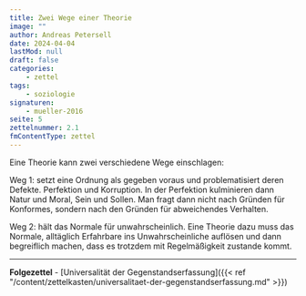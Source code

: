 ```yaml
---
title: Zwei Wege einer Theorie
image: ""
author: Andreas Petersell
date: 2024-04-04
lastMod: null
draft: false
categories:
    - zettel
tags:
    - soziologie
signaturen:
    - mueller-2016
seite: 5
zettelnummer: 2.1
fmContentType: zettel
---
```


Eine Theorie kann zwei verschiedene Wege einschlagen:
<!--more-->
Weg 1: setzt eine Ordnung als gegeben voraus und problematisiert deren Defekte. Perfektion und Korruption. In der Perfektion kulminieren dann Natur und Moral, Sein und Sollen. Man fragt dann nicht nach Gründen für Konformes, sondern nach den Gründen für abweichendes Verhalten.

Weg 2: hält das Normale für unwahrscheinlich. Eine Theorie dazu muss das Normale, alltäglich Erfahrbare ins Unwahrscheinliche auflösen und dann begreiflich machen, dass es trotzdem mit Regelmäßigkeit zustande kommt.
***

**Folgezettel** - [Universalität der Gegenstandserfassung]({{< ref "/content/zettelkasten/universalitaet-der-gegenstandserfassung.md" >}})
